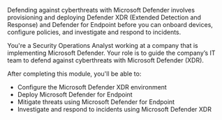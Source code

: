 Defending against cyberthreats with Microsoft Defender involves provisioning and deploying Defender XDR (Extended Detection and Response) and Defender for Endpoint before you can onboard devices, configure policies, and investigate and respond to incidents.

You're a Security Operations Analyst working at a company that is implementing Microsoft Defender. Your role is to
guide the company’s IT team to defend against cyberthreats with Microsoft Defender (XDR).  

After completing this module, you'll be able to:

- Configure the Microsoft Defender XDR environment
- Deploy Microsoft Defender for Endpoint
- Mitigate threats using Microsoft Defender for Endpoint
- Investigate and respond to incidents using Microsoft Defender XDR
